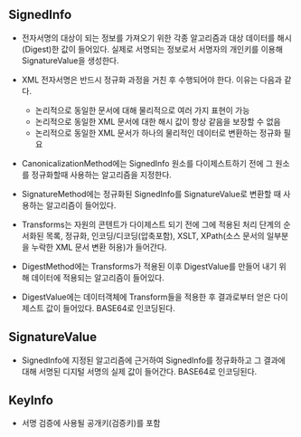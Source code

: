 ## SignedInfo

- 전자서명의 대상이 되는 정보를 가져오기 위한 각종 알고리즘과 대상 데이터를 해시(Digest)한 값이 들어있다.
실제로 서명되는 정보로서 서명자의 개인키를 이용해 SignatureValue을 생성한다.

- XML 전자서명은 반드시 정규화 과정을 거친 후 수행되어야 한다. 이유는 다음과 같다.

    - 논리적으로 동일한 문서에 대해 물리적으로 여러 가지 표현이 가능
    - 논리적으로 동일한 XML 문서에 대한 해시 값이 항상 같음을 보장할 수 없음
    - 논리적으로 동일한 XML 문서가 하나의 물리적인 데이터로 변환하는 정규화 필요

- CanonicalizationMethod에는 SignedInfo 원소를 다이제스트하기 전에 그 원소를 정규화할때 사용하는 알고리즘을 지정한다.

- SignatureMethod에는 정규화된 SignedInfo를 SignatureValue로 변환할 때 사용하는 알고리즘이 들어있다.

- Transforms는 자원의 콘텐트가 다이제스트 되기 전에 그에 적용된 처리 단계의 순서화된 목록,  정규화, 인코딩/디코딩(압축포함), XSLT, XPath(소스 문서의 일부분을 누락한 XML 문서 변환 허용)가 들어간다.

- DigestMethod에는 Transforms가 적용된 이후 DigestValue를 만들어 내기 위해 데이터에 적용되는 알고리즘이 들어있다.

- DigestValue에는 데이터객체에 Transform들을 적용한 후 결과로부터 얻은 다이제스트 값이 들어있다. BASE64로 인코딩된다.

## SignatureValue

- SignedInfo에 지정된 알고리즘에 근거하여 SignedInfo를 정규화하고 그 결과에 대해 서명된 디지털 서명의 실제 값이 들어간다. BASE64로 인코딩된다.

## KeyInfo

- 서명 검증에 사용될 공개키(검증키)를 포함